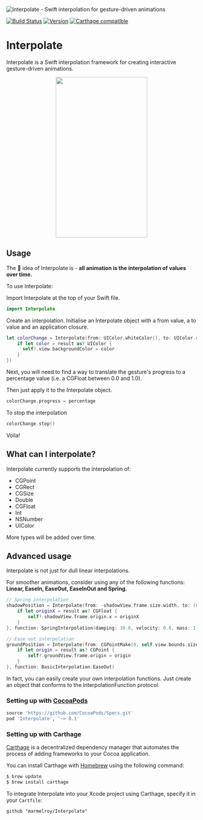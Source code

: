 ![Interpolate - Swift interpolation for gesture-driven animations](https://cloud.githubusercontent.com/assets/889949/14937965/8b70c90a-0f16-11e6-972a-0ffa39df3e3d.png)

[![Build Status](https://travis-ci.org/marmelroy/Interpolate.svg?branch=master)](https://travis-ci.org/marmelroy/PeekPop) [![Version](http://img.shields.io/cocoapods/v/Interpolate.svg)](http://cocoapods.org/?q=PeekPop)
[![Carthage compatible](https://img.shields.io/badge/Carthage-compatible-4BC51D.svg?style=flat)](https://github.com/Carthage/Carthage)

# Interpolate
Interpolate is a Swift interpolation framework for creating interactive gesture-driven animations.

<p align="center"><img src="http://i.giphy.com/l4HobBq7BD6xKKGBi.gif" width="242" height="425"/></p>

## Usage

The :key: idea  of Interpolate is -
**all animation is the interpolation of values over time.**    

To use Interpolate:

Import Interpolate at the top of your Swift file.

```swift
import Interpolate
```

Create an interpolation. Initialise an Interpolate object with a from value, a to value and an application closure.

```swift
let colorChange = Interpolate(from: UIColor.whiteColor(), to: UIColor.redColor(), apply: { [weak self] (result) in
    if let color = result as? UIColor {
      self?.view.backgroundColor = color
    }
})
```

Next, you will need to find a way to translate the gesture's progress to a percentage value (i.e. a CGFloat between 0.0 and 1.0).

Then just apply it to the Interpolate object.
```swift
colorChange.progress = percentage
```

To stop the interpolation
```swift
colorChange.stop()
```


Voila!

## What can I interpolate?

Interpolate currently supports the interpolation of:
- CGPoint
- CGRect
- CGSize
- Double
- CGFloat
- Int
- NSNumber
- UIColor

More types will be added over time.

## Advanced usage

Interpolate is not just for dull linear interpolations.

For smoother animations, consider using any of the following functions: **Linear, EaseIn, EaseOut, EaseInOut and Spring.**

```swift
// Spring interpolation
shadowPosition = Interpolate(from: -shadowView.frame.size.width, to: (self.view.bounds.size.width - shadowView.frame.size.width)/2, apply: { [weak self] (result) in
    if let originX = result as? CGFloat {
        self?.shadowView.frame.origin.x = originX
    }
}, function: SpringInterpolation(damping: 30.0, velocity: 0.0, mass: 1.0, stiffness: 100.0))

// Ease out interpolation
groundPosition = Interpolate(from: CGPointMake(0, self.view.bounds.size.height), to: CGPointMake(0, self.view.bounds.size.height - 150), apply: { [weak self] (result) in
    if let origin = result as? CGPoint {
        self?.groundView.frame.origin = origin
    }
}, function: BasicInterpolation.EaseOut)
```

In fact, you can easily create your own interpolation functions. Just create an object that conforms to the InterpolationFunction protocol.

### Setting up with [CocoaPods](http://cocoapods.org/?q=Interpolate)
```ruby
source 'https://github.com/CocoaPods/Specs.git'
pod 'Interpolate', '~> 0.1'
```

### Setting up with Carthage

[Carthage](https://github.com/Carthage/Carthage) is a decentralized dependency manager that automates the process of adding frameworks to your Cocoa application.

You can install Carthage with [Homebrew](http://brew.sh/) using the following command:

```bash
$ brew update
$ brew install carthage
```

To integrate Interpolate into your Xcode project using Carthage, specify it in your `Cartfile`:

```ogdl
github "marmelroy/Interpolate"
```
